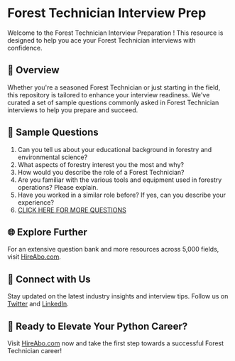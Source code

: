 # Forest Technician Interview Prep

Welcome to the Forest Technician Interview Preparation ! This resource is designed to help you ace your Forest Technician interviews with confidence.

## 🚀 Overview

Whether you're a seasoned Forest Technician or just starting in the field, this repository is tailored to enhance your interview readiness. We've curated a set of sample questions commonly asked in Forest Technician interviews to help you prepare and succeed.

## 📝 Sample Questions

1. Can you tell us about your educational background in forestry and environmental science?
2. What aspects of forestry interest you the most and why?
3. How would you describe the role of a Forest Technician?
4. Are you familiar with the various tools and equipment used in forestry operations? Please explain.
5. Have you worked in a similar role before? If yes, can you describe your experience?
6. [CLICK HERE FOR MORE QUESTIONS](https://hireabo.com/job/10_2_4/Forest%20Technician)

## 🌐 Explore Further

For an extensive question bank and more resources across 5,000 fields, visit [HireAbo.com](https://www.hireabo.com).

## 📱 Connect with Us

Stay updated on the latest industry insights and interview tips. Follow us on [Twitter](https://twitter.com/hireabo) and [LinkedIn](https://www.linkedin.com/in/hire-abo-3609972a8/).

## 🚀 Ready to Elevate Your Python Career?

Visit [HireAbo.com](https://www.hireabo.com) now and take the first step towards a successful Forest Technician career!